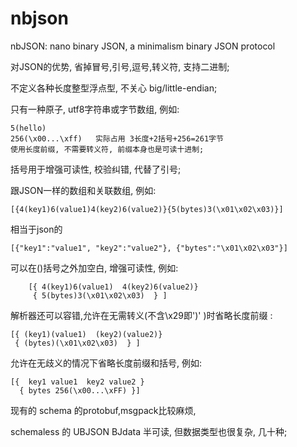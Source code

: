 # nbjson

nbJSON: nano binary JSON, a minimalism binary JSON protocol

对JSON的优势, 省掉冒号,引号,逗号,转义符, 支持二进制;

不定义各种长度整型浮点型, 不关心 big/little-endian;

只有一种原子, utf8字符串或字节数组, 例如:

```
5(hello)
256(\x00...\xff)   实际占用 3长度+2括号+256=261字节
使用长度前缀, 不需要转义符, 前缀本身也是可读十进制;
```

括号用于增强可读性, 校验纠错, 代替了引号;

跟JSON一样的数组和关联数组, 例如:
```
[{4(key1)6(value1)4(key2)6(value2)}{5(bytes)3(\x01\x02\x03)}]
```

相当于json的
```
[{"key1":"value1", "key2":"value2"}, {"bytes":"\x01\x02\x03"}]
```

可以在()括号之外加空白, 增强可读性, 例如:
```
    [{ 4(key1)6(value1)  4(key2)6(value2)}
     { 5(bytes)3(\x01\x02\x03)  } ]
```

解析器还可以容错,允许在无需转义(不含\x29即')' )时省略长度前缀 :
```
[{ (key1)(value1)  (key2)(value2)}
 { (bytes)(\x01\x02\x03)  } ]
```
允许在无歧义的情况下省略长度前缀和括号, 例如:
```
[{  key1 value1  key2 value2 }
  { bytes 256(\x00...\xFF) }]
```
现有的 schema 的protobuf,msgpack比较麻烦,

schemaless 的 UBJSON BJdata 半可读, 但数据类型也很复杂, 几十种;
